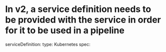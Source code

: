 # In v2, a service definition needs to be provided with the service in order for it to be used in a pipeline 

  serviceDefinition:
    type: Kubernetes
    spec:
    